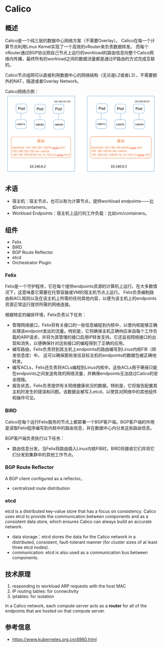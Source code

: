 # Calico
## 概述
Calico是一个纯三层的数据中心网络方案（不需要Overlay）。
Calico在每一个计算节点利用Linux Kernel实现了一个高效的vRouter来负责数据转发。
而每个vRouter通过BGP协议把自己节点上运行的workload的路由信息向整个Calico网络内传播，最终所有的workload之间的数据流量都是通过IP路由的方式完成互联的。

Calico节点组网可以直接利用数据中心的网络结构（无论是L2或者L3），不需要额外的NAT，隧道或者Overlay Network。

Calico网络示例：
![](pics/calico-flow.png)

## 术语
* 宿主机：宿主节点，也可以称为计算节点，提供workload endpoints——比如vm/containers。
* Workload Endpoints：宿主机上运行的工作负载：比如vm/containers。


## 组件
* Felix
* BIRD
* BGP Route Reflector
* etcd
* Orchestrator Plugin

### Felix
Felix是一个守护程序，它在每个提供endpoints资源的计算机上运行。在大多数情况下，这意味着它需要在托管容器或VM的宿主机节点上运行。 Felix负责编制路由和ACL规则以及在该主机上所需的任何其他内容，以便为该主机上的endpoints资源正常运行提供所需的网络连接。

根据特定的编排环境，Felix负责以下任务：
* 管理网络接口，Felix将有关接口的一些信息编程到内核中，以使内核能够正确处理该endpoint发出的流量。特别是，它将确保主机正确响应来自每个工作负载的ARP请求，并将为其管理的接口启用IP转发支持。它还监视网络接口的出现和消失，以便确保针对这些接口的编程得到了正确的应用。
* 编写路由，Felix负责将到其主机上endpoints的路由编写到Linux内核FIB（转发信息库）中。 这可以确保那些发往目标主机的endpoints的数据包被正确地转发。
* 编写ACLs，Felix还负责将ACLs编程到Linux内核中。这些ACLs用于确保只能在endpoints之间发送有效的网络流量，并确保endpoints无法绕过Calico的安全措施。
* 报告状态，Felix负责提供有关网络健康状况的数据。特别是，它将报告配置其主机时发生的错误和问题。该数据会被写入etcd，以使其对网络中的其他组件和操作可见。

### BIRD
Calico在每个运行Felix服务的节点上都部署一个BGP客户端。BGP客户端的作用是读取Felix程序编写到内核中的路由信息，并在数据中心内分发这些路由信息。

BGP客户端负责执行以下任务：

* 路由信息分发，当Felix将路由插入Linux内核FIB时，BIRD将接收它们并将它们分发到集群中的其他工作节点。

### BGP Route Reflector
A BGP client configured as a reflector。
* centralized route distribution

### etcd
etcd is a distributed key-value store that has a focus on consistency. 
Calico uses etcd to provide the communication between components and as a consistent data store, which ensures Calico can always build an accurate network.
* data storage：etcd stores the data for the Calico network in a distributed, consistent, fault-tolerant manner (for cluster sizes of at least three etcd nodes). 
* communication: etcd is also used as a communication bus between components.

## 技术原理
1. responding to workload ARP requests with the host MAC
2. IP routing tables: for connectivity
3. iptables: for isolation

In a Calico network, each compute server acts as a **router** for all of the endpoints that are hosted on that compute server.

## 参考信息
* https://www.kubernetes.org.cn/4960.html